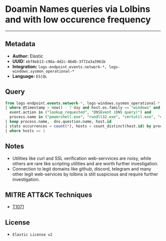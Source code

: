# Doamin Names queries via Lolbins and with low occurence frequency

---

## Metadata

- **Author:** Elastic
- **UUID:** `ebf8eb13-c98a-4d2c-8bdb-3f72a3a3961b`
- **Integration:** `logs-endpoint.events.network-*, logs-windows.sysmon_operational-*`
- **Language:** `ES|QL`

## Query

```sql
from logs-endpoint.events.network-*, logs-windows.sysmon_operational-*
| where @timestamp > now() - 7 day and host.os.family == "windows" and event.category == "network" and 
  event.action in ("lookup_requested", "DNSEvent (DNS query)") and 
  process.name in ("powershell.exe", "rundll32.exe", "certutil.exe", "curl.exe", "wget.exe", "CertReq.exe", "bitsadmin.exe", "mshta.exe", "pwsh.exe", "wmic.exe", "wscript.exe", "cscript.exe", "msbuild.exe", "regsvr32.exe", "MSBuild.exe", "InstallUtil.exe", "RegAsm.exe", "RegSvcs.exe",  "msxsl.exe", "CONTROL.EXE", "Microsoft.Workflow.Compiler.exe", "msiexec.exe") and dns.question.name rlike """.+\.[a-z-A-Z]{2,3}""" 
| keep process.name,  dns.question.name, host.id
| stats occurrences = count(*), hosts = count_distinct(host.id) by process.name, dns.question.name
| where hosts == 1
```

## Notes

- Utilities like curl and SSL verification web-servvices are noisy, while others are rare like scripting utilities and are worth further investigation.
- Connection to legit domains like github, discord, telegram and many other legit web-services by lolbins is still suspicious and require further investigation.
## MITRE ATT&CK Techniques

- [T1071](https://attack.mitre.org/techniques/T1071)

## License

- `Elastic License v2`
